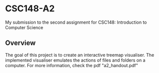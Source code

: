 # CSC148-A2
My submission to the second assignment for CSC148: Introduction to Computer Science

## Overview
The goal of this project is to create an interactive treemap visualiser. The implemented visualiser emulates the actions of files and folders on a computer. 
For more information, check the pdf "a2_handout.pdf"
